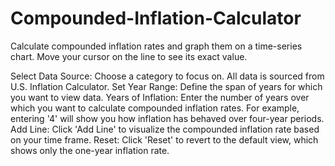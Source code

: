 # Compounded-Inflation-Calculator
Calculate compounded inflation rates and graph them on a time-series chart. Move your cursor on the line to see its exact value.

Select Data Source: Choose a category to focus on. All data is sourced from U.S. Inflation Calculator.
Set Year Range: Define the span of years for which you want to view data.
Years of Inflation: Enter the number of years over which you want to calculate compounded inflation rates. For example, entering '4' will show you how inflation has behaved over four-year periods.
Add Line: Click 'Add Line' to visualize the compounded inflation rate based on your time frame.
Reset: Click 'Reset' to revert to the default view, which shows only the one-year inflation rate.

